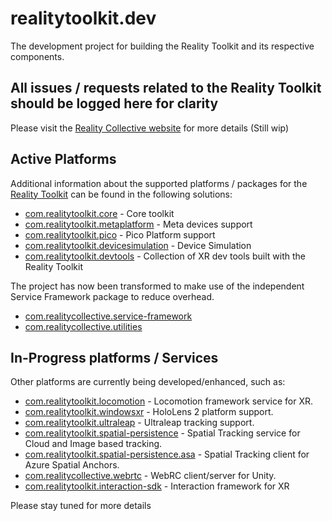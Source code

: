 # realitytoolkit.dev

The development project for building the Reality Toolkit and its respective components.

## All issues / requests related to the Reality Toolkit should be logged here for clarity

Please visit the [Reality Collective website](https://realitycollective.github.io) for more details
(Still wip)

## Active Platforms

Additional information about the supported platforms / packages for the [Reality Toolkit](https://realitycollective.github.io) can be found in the following solutions:

* [com.realitytoolkit.core](https://github.com/realitycollective/com.realitytoolkit.core) - Core toolkit
* [com.realitytoolkit.metaplatform](https://github.com/realitycollective/com.realitytoolkit.metaplatform) - Meta devices support
* [com.realitytoolkit.pico](https://github.com/realitycollective/com.realitytoolkit.pico) - Pico Platform support
* [com.realitytoolkit.devicesimulation](https://github.com/realitycollective/com.realitytoolkit.devicesimulation) - Device Simulation
* [com.realitytoolkit.devtools](https://github.com/realitycollective/com.realitytoolkit.devtools) - Collection of XR dev tools built with the Reality Toolkit

The project has now been transformed to  make use of the independent Service Framework package to reduce overhead.

* [com.realitycollective.service-framework](https://github.com/realitycollective/com.realitycollective.service-framework)
* [com.realitycollective.utilities](https://github.com/realitycollective/com.realitycollective.utilities)

## In-Progress platforms / Services

Other platforms are currently being developed/enhanced, such as:

* [com.realitytoolkit.locomotion](https://github.com/realitycollective/com.realitytoolkit.locomotion) - Locomotion framework service for XR.
* [com.realitytoolkit.windowsxr](https://github.com/realitycollective/com.realitytoolkit.windows.xr) - HoloLens 2 platform support.
* [com.realitytoolkit.ultraleap](https://github.com/realitycollective/com.realitytoolkit.ultraleap) - Ultraleap tracking support.
* [com.realitytoolkit.spatial-persistence](https://github.com/realitycollective/com.realitytoolkit.spatial-persistence) - Spatial Tracking service for Cloud and Image based tracking.
* [com.realitytoolkit.spatial-persistence.asa](https://github.com/realitycollective/com.realitytoolkit.spatial-persistence.asa) - Spatial Tracking client for Azure Spatial Anchors.
* [com.realitycollective.webrtc](https://github.com/realitycollective/com.realitycollective.webrtc) - WebRC client/server for Unity.
* [com.realitytoolkit.interaction-sdk](https://github.com/realitycollective/com.realitytoolkit.interaction-sdk) - Interaction framework for XR

Please stay tuned for more details
